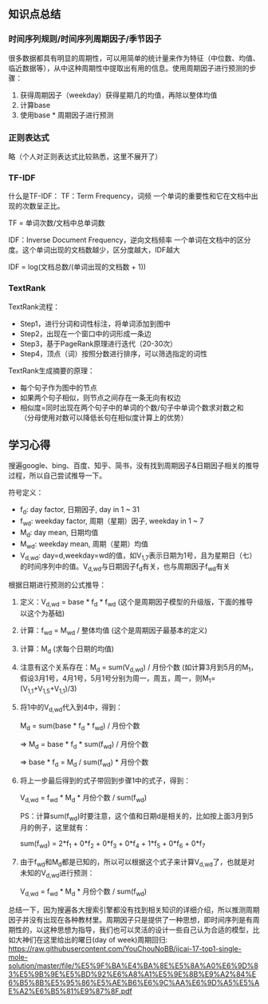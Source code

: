 
## 知识点总结

### 时间序列规则/时间序列周期因子/季节因子

很多数据都具有明显的周期性，可以用简单的统计量来作为特征（中位数、均值、临近数据等），从中这种周期性中提取出有用的信息。使用周期因子进行预测的步骤：

1. 获得周期因子（weekday）获得星期几的均值，再除以整体均值
2. 计算base
3. 使用base * 周期因子进行预测

### 正则表达式
略（个人对正则表达式比较熟悉，这里不展开了）

### TF-IDF

什么是TF-IDF：
TF：Term Frequency，词频
一个单词的重要性和它在文档中出现的次数呈正比。

TF = 单词次数/文档中总单词数

IDF：Inverse Document Frequency，逆向文档频率
一个单词在文档中的区分度。这个单词出现的文档数越少，区分度越大，IDF越大

IDF = log(文档总数/(单词出现的文档数 + 1))

### TextRank

TextRank流程：
* Step1，进行分词和词性标注，将单词添加到图中
* Step2，出现在一个窗口中的词形成一条边
* Step3，基于PageRank原理进行迭代（20-30次）
* Step4，顶点（词）按照分数进行排序，可以筛选指定的词性


TextRank生成摘要的原理：
* 每个句子作为图中的节点
* 如果两个句子相似，则节点之间存在一条无向有权边
* 相似度=同时出现在两个句子中的单词的个数/句子中单词个数求对数之和
（分母使用对数可以降低长句在相似度计算上的优势）


## 学习心得

搜遍google、bing、百度、知乎、简书，没有找到周期因子&日期因子相关的推导过程，所以自己尝试推导一下。

符号定义：
* f<sub>d</sub>: day factor, 日期因子, day in 1 ~ 31
* f<sub>wd</sub>: weekday factor, 周期（星期）因子, weekday in 1 ~ 7
* M<sub>d</sub>: day mean, 日期均值
* M<sub>wd</sub>: weekday mean, 周期（星期）均值
* V<sub>d,wd</sub>: day=d,weekday=wd的值，如V<sub>1,7</sub>表示日期为1号，且为星期日（七）的时间序列中的值。V<sub>d,wd</sub>与日期因子f<sub>d</sub>有关，也与周期因子f<sub>wd</sub>有关

根据日期进行预测的公式推导：
1. 定义：V<sub>d,wd</sub> = base * f<sub>d</sub> * f<sub>wd</sub> (这个是周期因子模型的升级版，下面的推导以这个为基础)
2. 计算：f<sub>wd</sub> = M<sub>wd</sub> / 整体均值 (这个是周期因子最基本的定义)
3. 计算：M<sub>d</sub> (求每个日期的均值)
4. 注意有这个关系存在：M<sub>d</sub> = sum(V<sub>d,wd</sub>) / 月份个数 (如计算3月到5月的M<sub>1</sub>，假设3月1号，4月1号，5月1号分别为周一，周五，周一，则M<sub>1</sub>=(V<sub>1,1</sub>+V<sub>1,5</sub>+V<sub>1,1</sub>)/3)
5. 将1中的V<sub>d,wd</sub>代入到4中，得到：

    M<sub>d</sub> = sum(base * f<sub>d</sub> * f<sub>wd</sub>) / 月份个数

    => M<sub>d</sub> = base * f<sub>d</sub> * sum(f<sub>wd</sub>) / 月份个数

    => base * f<sub>d</sub> = M<sub>d</sub> / sum(f<sub>wd</sub>) * 月份个数
6. 将上一步最后得到的式子带回到步骤1中的式子，得到：

    V<sub>d,wd</sub> = f<sub>wd</sub> * M<sub>d</sub> * 月份个数 / sum(f<sub>wd</sub>)

    PS：计算sum(f<sub>wd</sub>)时要注意，这个值和日期d是相关的，比如按上面3月到5月的例子，这里就有：
    
    sum(f<sub>wd</sub>) = 2\*f<sub>1</sub> + 0\*f<sub>2</sub> + 0\*f<sub>3</sub> + 0\*f<sub>4</sub> + 1\*f<sub>5</sub> + 0\*f<sub>6</sub> + 0\*f<sub>7</sub>

7. 由于f<sub>wd</sub>和M<sub>d</sub>都是已知的，所以可以根据这个式子来计算V<sub>d,wd</sub>了，也就是对未知的V<sub>d,wd</sub>进行预测：

    V<sub>d,wd</sub> = f<sub>wd</sub> * M<sub>d</sub> * 月份个数 / sum(f<sub>wd</sub>)

总结一下，因为搜遍各大搜索引擎都没有找到相关知识的详细介绍，所以推测周期因子并没有出现在各种教材里。周期因子只是提供了一种思想，即时间序列是有周期性的，以这种思想为指导，我们也可以灵活的设计一些自己认为合适的模型，比如大神们在这里给出的曜日(day of week)周期回归: https://raw.githubusercontent.com/YouChouNoBB/ijcai-17-top1-single-mole-solution/master/file/%E5%9F%BA%E4%BA%8E%E5%8A%A0%E6%9D%83%E5%9B%9E%E5%BD%92%E6%A8%A1%E5%9E%8B%E9%A2%84%E6%B5%8B%E5%95%86%E5%AE%B6%E6%9C%AA%E6%9D%A5%E5%AE%A2%E6%B5%81%E9%87%8F.pdf

